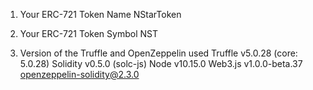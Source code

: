 1) Your ERC-721 Token Name
NStarToken

2) Your ERC-721 Token Symbol
NST

3) Version of the Truffle and OpenZeppelin used
Truffle v5.0.28 (core: 5.0.28)
Solidity v0.5.0 (solc-js)
Node v10.15.0
Web3.js v1.0.0-beta.37
openzeppelin-solidity@2.3.0
